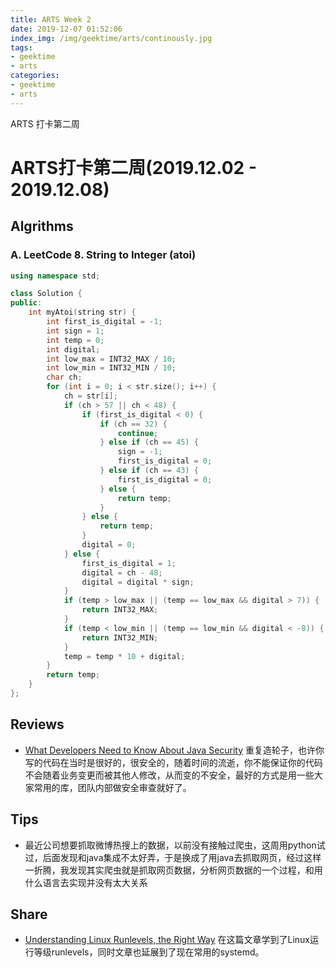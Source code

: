 ```yaml
---
title: ARTS Week 2
date: 2019-12-07 01:52:06
index_img: /img/geektime/arts/continously.jpg
tags:
- geektime
- arts
categories: 
- geektime
- arts
---
```

ARTS 打卡第二周
<!-- more -->
# ARTS打卡第二周(2019.12.02 - 2019.12.08)
## Algrithms
### A. LeetCode 8. String to Integer (atoi)

```c++
using namespace std;

class Solution {
public:
    int myAtoi(string str) {
        int first_is_digital = -1;
        int sign = 1;
        int temp = 0;
        int digital;
        int low_max = INT32_MAX / 10;
        int low_min = INT32_MIN / 10;
        char ch;
        for (int i = 0; i < str.size(); i++) {
            ch = str[i];
            if (ch > 57 || ch < 48) {
                if (first_is_digital < 0) {
                    if (ch == 32) {
                        continue;
                    } else if (ch == 45) {
                        sign = -1;
                        first_is_digital = 0;
                    } else if (ch == 43) {
                        first_is_digital = 0;
                    } else {
                        return temp;
                    }
                } else {
                    return temp;
                }
                digital = 0;
            } else {
                first_is_digital = 1;
                digital = ch - 48;
                digital = digital * sign;
            }
            if (temp > low_max || (temp == low_max && digital > 7)) {
                return INT32_MAX;
            }
            if (temp < low_min || (temp == low_min && digital < -8)) {
                return INT32_MIN;
            }
            temp = temp * 10 + digital;
        }
        return temp;
    }
};
```

## Reviews
* [What Developers Need to Know About Java Security](https://dzone.com/articles/what-developers-need-to-know-about-java-security)
重复造轮子，也许你写的代码在当时是很好的，很安全的，随着时间的流逝，你不能保证你的代码不会随着业务变更而被其他人修改，从而变的不安全，最好的方式是用一些大家常用的库，团队内部做安全审查就好了。

## Tips
* 最近公司想要抓取微博热搜上的数据，以前没有接触过爬虫，这周用python试过，后面发现和java集成不太好弄，于是换成了用java去抓取网页，经过这样一折腾，我发现其实爬虫就是抓取网页数据，分析网页数据的一个过程，和用什么语言去实现并没有太大关系

## Share

* [Understanding Linux Runlevels, the Right Way](https://dzone.com/articles/understanding-linux-runlevels-the-right-way)
在这篇文章学到了Linux运行等级runlevels，同时文章也延展到了现在常用的systemd。
